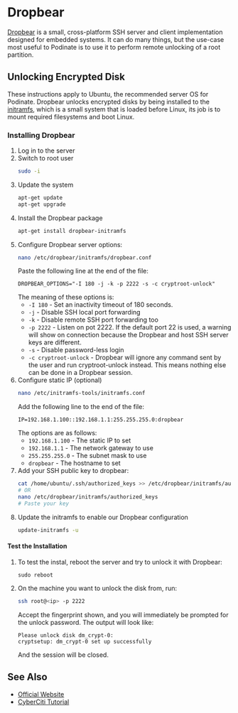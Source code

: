 # Dropbear
[Dropbear](https://matt.ucc.asn.au/dropbear/dropbear.html) is a small, cross-platform SSH server and client implementation designed for embedded systems. It can do many things, but the use-case most useful to Podinate is to use it to perform remote unlocking of a root partition. 

## Unlocking Encrypted Disk
These instructions apply to Ubuntu, the recommended server OS for Podinate. Dropbear unlocks encrypted disks by being installed to the [initramfs](https://wiki.gentoo.org/wiki/Initramfs), which is a small system that is loaded before Linux, its job is to mount required filesystems and boot Linux. 

### Installing Dropbear
1. Log in to the server
1. Switch to root user
    ```bash
    sudo -i 
    ```
1. Update the system
    ```bash
    apt-get update 
    apt-get upgrade
    ```
1.  Install the Dropbear package
    ```bash
    apt-get install dropbear-initramfs 
    ```
1. Configure Dropbear server options:
    ```bash
    nano /etc/dropbear/initramfs/dropbear.conf
    ```
    Paste the following line at the end of the file:
    ```
    DROPBEAR_OPTIONS="-I 180 -j -k -p 2222 -s -c cryptroot-unlock"
    ```
    The meaning of these options is: 
    - `-I 180` - Set an inactivity timeout of 180 seconds.
    - `-j` - Disable SSH local port forwarding
    - `-k` - Disable remote SSH port forwarding too
    - `-p 2222` - Listen on pot 2222. If the default port 22 is used, a warning will show on connection because the Dropbear and host SSH server keys are different. 
    - `-s` - Disable password-less login
    - `-c cryptroot-unlock` - Dropbear will ignore any command sent by the user and run cryptroot-unlock instead. This means nothing else can be done in a Dropbear session.
1. Configure static IP (optional)
    ```bash
    nano /etc/initramfs-tools/initramfs.conf
    ```
    Add the following line to the end of the file:
    ```
    IP=192.168.1.100::192.168.1.1:255.255.255.0:dropbear
    ```
    The options are as follows:
    - `192.168.1.100` - The static IP to set
    - `192.168.1.1` - The network gateway to use
    - `255.255.255.0` - The subnet mask to use
    - `dropbear` - The hostname to set
1. Add your SSH public key to dropbear:
    ```bash
    cat /home/ubuntu/.ssh/authorized_keys >> /etc/dropbear/initramfs/authorized_keys
    # OR 
    nano /etc/dropbear/initramfs/authorized_keys
    # Paste your key
    ```
1. Update the initramfs to enable our Dropbear configuration
    ```bash
    update-initramfs -u
    ```
#### Test the Installation
1. To test the instal, reboot the server and try to unlock it with Dropbear:
    ```
    sudo reboot
    ```
1. On the machine you want to unlock the disk from, run:
    ```bash
    ssh root@<ip> -p 2222
    ```
    Accept the fingerprint shown, and you will immediately be prompted for the unlock password. The output will look like:
    ```
    Please unlock disk dm_crypt-0: 
    cryptsetup: dm_crypt-0 set up successfully

    ```
    And the session will be closed.

## See Also 
- [Official Website](https://matt.ucc.asn.au/dropbear/dropbear.html)
- [CyberCiti Tutorial](https://www.cyberciti.biz/security/how-to-unlock-luks-using-dropbear-ssh-keys-remotely-in-linux/)